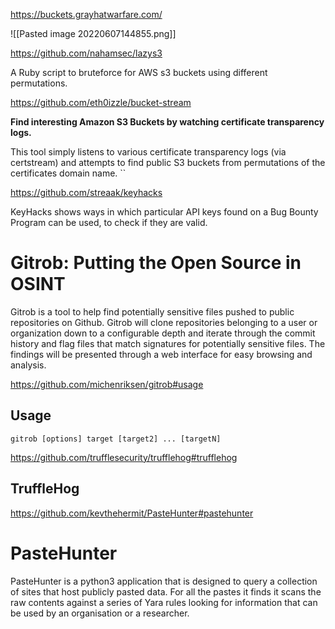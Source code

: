https://buckets.grayhatwarfare.com/

![[Pasted image 20220607144855.png]]


https://github.com/nahamsec/lazys3

A Ruby script to bruteforce for AWS s3 buckets using different permutations.

https://github.com/eth0izzle/bucket-stream

**Find interesting Amazon S3 Buckets by watching certificate transparency logs.**

This tool simply listens to various certificate transparency logs (via certstream) and attempts to find public S3 buckets from permutations of the certificates domain name.
``

https://github.com/streaak/keyhacks

KeyHacks shows ways in which particular API keys found on a Bug Bounty Program can be used, to check if they are valid.


# Gitrob: Putting the Open Source in OSINT

Gitrob is a tool to help find potentially sensitive files pushed to public repositories on Github. Gitrob will clone repositories belonging to a user or organization down to a configurable depth and iterate through the commit history and flag files that match signatures for potentially sensitive files. The findings will be presented through a web interface for easy browsing and analysis.

https://github.com/michenriksen/gitrob#usage

## Usage

```
gitrob [options] target [target2] ... [targetN]
```


https://github.com/trufflesecurity/trufflehog#trufflehog

## TruffleHog


https://github.com/kevthehermit/PasteHunter#pastehunter

# PasteHunter

PasteHunter is a python3 application that is designed to query a collection of sites that host publicly pasted data. For all the pastes it finds it scans the raw contents against a series of Yara rules looking for information that can be used by an organisation or a researcher.


